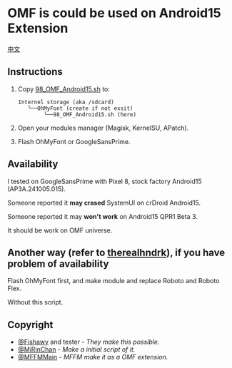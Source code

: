 # OMF is could be used on Android15 Extension

[中文](README.zh-CN.md)

## Instructions

1. Copy [98_OMF_Android15.sh](98_OMF_Android15.sh) to:

    ```plain
    Internel storage (aka /sdcard)
       ╰──OhMyFont (create if not exsit)
            ╰──98_OMF_Android15.sh (here)
    ```

2. Open your modules manager (Magisk, KernelSU, APatch).
3. Flash OhMyFont or GoogleSansPrime.

## Availability

I tested on GoogleSansPrime with Pixel 8, stock factory Android15 (AP3A.241005.015).

Someone reported it **may crased** SystemUI on crDroid Android15.

Someone reported it may **won't work** on Android15 QPR1 Beta 3.

It should be work on OMF universe.

## Another way (refer to [therealhndrk](https://t.me/therealhndrk)), if you have problem of availability

Flash OhMyFont first, and make module and replace Roboto and Roboto Flex.

Without this script.

## Copyright

- [@Fishawy](https://t.me/Fishawy) and tester - *They make this possible.*
- [@MiRinChan](https://github.com/MiRinChan) - *Make a initial script of it.*
- [@MFFMMain](https://t.me/MFFMMain) - *MFFM make it as a OMF extension.*
